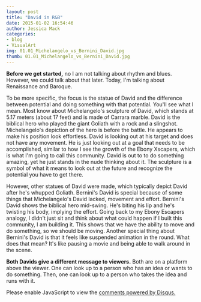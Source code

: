 ```yaml
---
layout: post
title: "David in R&B"
date: 2015-01-02 16:54:46
author: Jessica Mack
categories: 
- blog
- VisualArt
img: 01.01_Michelangelo_vs_Bernini_David.jpg
thumb: 01.01_Michelangelo_vs_Bernini_David.jpg
---
```


<b>Before we get started,</b>  no I am not talking about rhythm and blues. However, we could talk about that later. 
Today, I'm talking about Renaissance and Baroque.
<!--more-->
<!--####Sample subtitle-->
To be more specific, the focus is the statue of David and the difference between potential and doing something with that potential. You'll see what I mean.
Most know about Michelangelo's sculpture of David, which stands at 5.17 meters (about 17 feet) and is made of Carrara marble. David is the biblical hero who played the giant Goliath with a rock and a slingshot. Michelangelo's depiction of the hero is before the battle. He appears to make his position look effortless. David is looking out at his target and does not have any movement. He is just looking out at a goal that needs to be accomplished, similar to how I see the growth of the Ebony Xscapers, which is what I'm going to call this community. David is out to to do something amazing, yet he just stands in the nude thinking about it. The sculpture is a symbol of what it means to look out at the future and recognize the potential you have to get there.

<!--####Sample subtitle-->
However, other statues of David were made, which typically depict David after he's whupped Goliath. Bernini's David is special because of some things that Michelangelo's David lacked, movement and effort. Bernini's David shows the biblical hero mid-swing. He's biting his lip and he's twisting his body, implying the effort. Going back to my Ebony Escapers analogy, I didn't just sit and think about what could happen if I built this community, I am building it. This shows that we have the ability to move and do something, so we should be moving. Another special thing about Bernini's David is that it feels like suspended animation in the round. What does that mean? It's like pausing a movie and being able to walk around in the scene.

<b>Both Davids give a different message to viewers.</b> Both are on a platform above the viewer. One can look up to a person who has an idea or wants to do something. Then, one can look up to a person who takes the idea and runs with it. 

<div id="disqus_thread"></div>
<script type="text/javascript">
    /* * * CONFIGURATION VARIABLES * * */
    var disqus_shortname = 'ebonyxscape';
    
    /* * * DON'T EDIT BELOW THIS LINE * * */
    (function() {
        var dsq = document.createElement('script'); dsq.type = 'text/javascript'; dsq.async = true;
        dsq.src = '//' + disqus_shortname + '.disqus.com/embed.js';
        (document.getElementsByTagName('head')[0] || document.getElementsByTagName('body')[0]).appendChild(dsq);
    })();
</script>
<noscript>Please enable JavaScript to view the <a href="https://disqus.com/?ref_noscript" rel="nofollow">comments powered by Disqus.</a></noscript>


[hampden]: https://github.com/jekyll/jekyll
